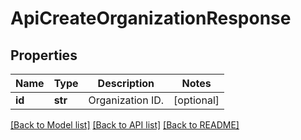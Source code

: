 # ApiCreateOrganizationResponse

## Properties
Name | Type | Description | Notes
------------ | ------------- | ------------- | -------------
**id** | **str** | Organization ID. | [optional] 

[[Back to Model list]](../README.md#documentation-for-models) [[Back to API list]](../README.md#documentation-for-api-endpoints) [[Back to README]](../README.md)


